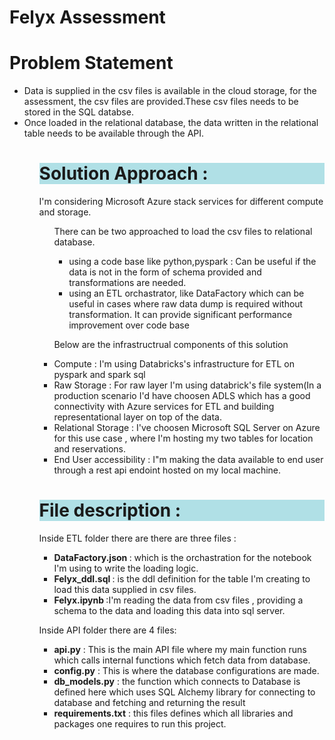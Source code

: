 <h1> Felyx Assessment</h1>
<p align = "center">
<h1>Problem Statement</h1>
<ul><li> Data is supplied in the csv files is available in the cloud storage, for the assessment, the csv files are provided.These csv files needs to be stored in the SQL databse. </li>
<li>  Once loaded in the relational database, the data written in the relational table needs to be available through the API.</li>
<ul>
</p>

<h1 style="background-color:powderblue;"> Solution Approach : </h1>
<p >I'm considering Microsoft Azure stack services for different compute and storage.<p>
<ul><p>There can be two approached to load the csv files to relational database.
        <ul><li>using a code base like python,pyspark : Can be useful if the data is not in the form of schema provided and transformations are needed. </li>
          <li>using an ETL orchastrator, like DataFactory which can be useful in cases where raw data dump is required without transformation. It can provide significant performance improvement over code base</li>
          </ul></p>
    <p> Below are the infrastructrual components of this solution
<li>Compute : I'm using Databricks's infrastructure for ETL on pyspark and spark sql</li> 
<li> Raw Storage  : For raw layer I'm using databrick's file system(In a production scenario I'd have choosen ADLS which has a good connectivity with Azure services for ETL and building representational layer on top of the data.</li>
<li> Relational Storage : I've choosen Microsoft SQL Server on Azure for this use case , where I'm hosting my two tables for location and reservations.</li>
<li> End User accessibility : I"m making the data available to end user through a rest api endoint hosted on my local machine.</li>
</ul>
</p>

<h1 style="background-color:powderblue;align= 'Left'"> File description : </h1>
<p>
  Inside ETL folder there are there are three files :
  <ul>
    <li><b>DataFactory.json </b>: which is the orchastration for the notebook I'm using to write the loading logic.</li>
    <li><b>Felyx_ddl.sql </b>: is the ddl definition for the table I'm creating to load this data supplied in csv files.</li>
    <li><b>Felyx.ipynb </b>:I'm reading the data from csv files , providing a schema to the data and loading this data into sql server.</li>
    </ul>
    </p>
 <p>
  Inside API folder there are 4 files:
  <ul>
    <li> <b> api.py</b> : This is the main API file where my main function runs which calls internal functions which fetch data from database. </li>
    <li> <b>config.py</b> : This is where the database configurations are made.</li>
    <li> <b>db_models.py</b> : the function which connects to Database is defined here which uses SQL Alchemy library for connecting to database and fetching and returning the result </li>
    <li><b>requirements.txt</b> : this files defines which all libraries and packages one requires to run this project.</li>
    </ul>
    </p>
    
      
  




